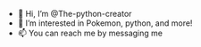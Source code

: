 - 👋 Hi, I’m @The-python-creator
- 👀 I’m interested in Pokemon, python, and more!
- 📫 You can reach me by messaging me

<!---
The-python-creator/The-python-creator is a ✨ special ✨ repository because its `README.md` (this file) appears on your GitHub profile.
You can click the Preview link to take a look at your changes.
--->
